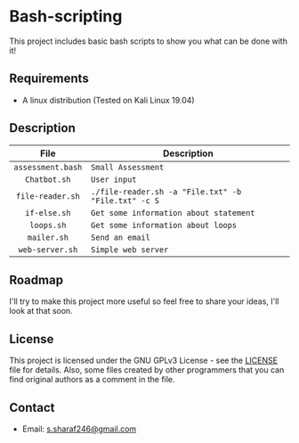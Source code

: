 # Bash-scripting
This project includes basic bash scripts to show you what can be done with it!

## Requirements
- A linux distribution (Tested on Kali Linux 19.04)

## Description

| File  | Description  |
|:-:|---|
| `assessment.bash`  | `Small Assessment`  |
| `Chatbot.sh`  | `User input`  |
| `file-reader.sh`  | `./file-reader.sh -a "File.txt" -b "File.txt" -c S`  | 
| `if-else.sh`  | `Get some information about statement`  |
| `loops.sh`  | `Get some information about loops`  |
| `mailer.sh`  | `Send an email`  |
| `web-server.sh`  | `Simple web server`  |

## Roadmap
I'll try to make this project more useful so
feel free to share your ideas, I'll look at that soon.

## License
This project is licensed under the GNU GPLv3 License - see the [LICENSE](LICENSE) file for details.
Also, some files created by other programmers that you can find original authors as a comment in the file.

## Contact
- Email: s.sharaf246@gmail.com
